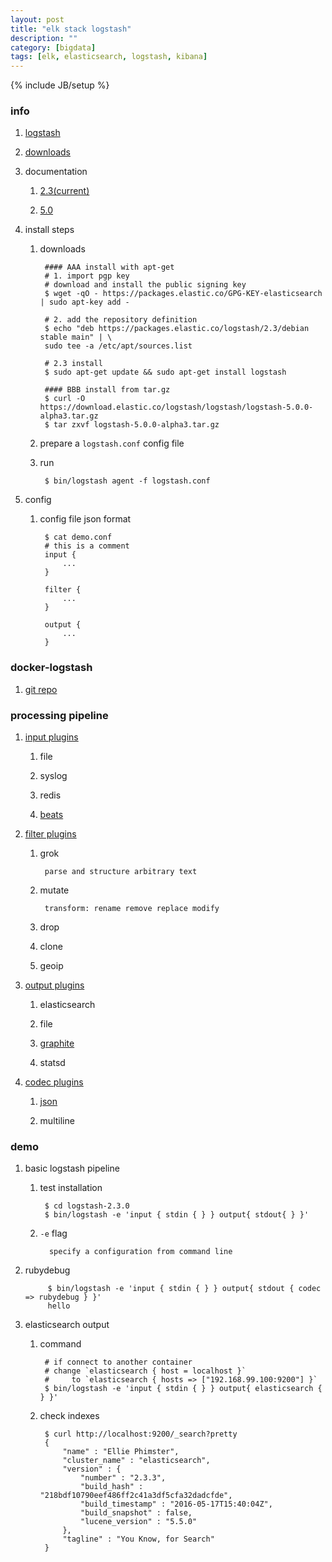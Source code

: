 ```yaml
---
layout: post
title: "elk stack logstash"
description: ""
category: [bigdata]
tags: [elk, elasticsearch, logstash, kibana]
---
```

{% include JB/setup %}


### info

1. [logstash](https://www.elastic.co/products/logstash)

1. [downloads](https://www.elastic.co/downloads/logstash)

1. documentation

    1. [2.3(current)](https://www.elastic.co/guide/en/logstash/current/index.html)

    1. [5.0](https://www.elastic.co/guide/en/logstash/5.0/index.html)

1. install steps

    1. downloads

            #### AAA install with apt-get
            # 1. import pgp key
            # download and install the public signing key
            $ wget -qO - https://packages.elastic.co/GPG-KEY-elasticsearch | sudo apt-key add -

            # 2. add the repository definition
            $ echo "deb https://packages.elastic.co/logstash/2.3/debian stable main" | \
            sudo tee -a /etc/apt/sources.list

            # 2.3 install
            $ sudo apt-get update && sudo apt-get install logstash

            #### BBB install from tar.gz
            $ curl -O https://download.elastic.co/logstash/logstash/logstash-5.0.0-alpha3.tar.gz
            $ tar zxvf logstash-5.0.0-alpha3.tar.gz

    1. prepare a `logstash.conf` config file

    1. run

            $ bin/logstash agent -f logstash.conf

1. config

    1. config file json format

            $ cat demo.conf
            # this is a comment
            input {
                ...
            }

            filter {
                ...
            }

            output {
                ...
            }

### docker-logstash

1. [git repo](https://github.com/gree2/hello-docker/tree/master/docker-elk/docker-logstash)

### processing pipeline

1. [input plugins](https://www.elastic.co/guide/en/logstash/2.3/input-plugins.html)

    1. file

    1. syslog

    1. redis

    1. [beats](https://www.elastic.co/downloads/beats/filebeat)

1. [filter plugins](https://www.elastic.co/guide/en/logstash/2.3/filter-plugins.html)

    1. grok

            parse and structure arbitrary text

    1. mutate

            transform: rename remove replace modify

    1. drop

    1. clone

    1. geoip

1. [output plugins](https://www.elastic.co/guide/en/logstash/2.3/output-plugins.html)

    1. elasticsearch

    1. file

    1. [graphite](http://graphite.wikidot.com/)

    1. statsd

1. [codec plugins](https://www.elastic.co/guide/en/logstash/2.3/codec-plugins.html)

    1. [json](https://www.elastic.co/guide/en/logstash/2.3/plugins-codecs-json.html)

    1. multiline
    
### demo

1. basic logstash pipeline

    1. test installation

            $ cd logstash-2.3.0
            $ bin/logstash -e 'input { stdin { } } output{ stdout{ } }'

    1. `-e` flag

             specify a configuration from command line

1. rubydebug

            $ bin/logstash -e 'input { stdin { } } output{ stdout { codec => rubydebug } }'
            hello

1. elasticsearch output

    1. command

            # if connect to another container
            # change `elasticsearch { host = localhost }`
            #     to `elasticsearch { hosts => ["192.168.99.100:9200"] }`
            $ bin/logstash -e 'input { stdin { } } output{ elasticsearch {  } }'

    1. check indexes

            $ curl http://localhost:9200/_search?pretty
            {
                "name" : "Ellie Phimster",
                "cluster_name" : "elasticsearch",
                "version" : {
                    "number" : "2.3.3",
                    "build_hash" : "218bdf10790eef486ff2c41a3df5cfa32dadcfde",
                    "build_timestamp" : "2016-05-17T15:40:04Z",
                    "build_snapshot" : false,
                    "lucene_version" : "5.5.0"
                },
                "tagline" : "You Know, for Search"
            }